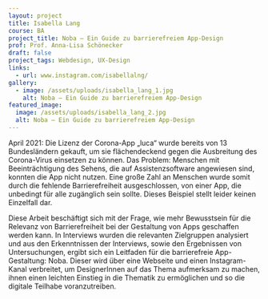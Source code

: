 ```yaml
---
layout: project
title: Isabella Lang
course: BA
project_title: Noba – Ein Guide zu barrierefreiem App-Design
prof: Prof. Anna-Lisa Schönecker
draft: false
project_tags: Webdesign, UX-Design
links:
  - url: www.instagram.com/isabellalng/
gallery:
  - image: /assets/uploads/isabella_lang_1.jpg
    alt: Noba – Ein Guide zu barrierefreiem App-Design
featured_image:
  image: /assets/uploads/isabella_lang_2.jpg
  alt: Noba – Ein Guide zu barrierefreiem App-Design
---
```

April 2021: Die Lizenz der Corona-App „luca“ wurde bereits von 13 Bundesländern gekauft, um sie flächendeckend gegen die Ausbreitung des Corona-Virus einsetzen zu können. Das Problem: Menschen mit Beeinträchtigung des Sehens, die auf Assistenzsoftware angewiesen sind, konnten die App nicht nutzen. Eine große Zahl an Menschen wurde somit durch die fehlende Barrierefreiheit ausgeschlossen, von einer App, die unbedingt für alle zugänglich sein sollte. Dieses Beispiel stellt leider keinen Einzelfall dar. 

Diese Arbeit beschäftigt sich mit der Frage, wie mehr Bewusstsein für die Relevanz von Barrierefreiheit bei der Gestaltung von Apps geschaffen werden kann. In Interviews wurden die relevanten Zielgruppen analysiert und aus den Erkenntnissen der Interviews, sowie den Ergebnissen von Untersuchungen, ergibt sich ein Leitfaden für die barrierefreie App-Gestaltung: Noba. Dieser wird über eine Webseite und einen Instagram-Kanal verbreitet, um DesignerInnen auf das Thema aufmerksam zu machen, ihnen einen leichten Einstieg in die Thematik zu ermöglichen und so die digitale Teilhabe voranzutreiben.